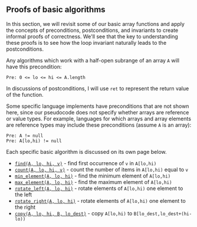 ## Proofs of basic algorithms

In this section,
we will revisit some of our basic array functions
and apply the concepts of preconditions,
postconditions, and invariants to create
informal proofs of correctness.
We'll see that the key to understanding these proofs
is to see how the loop invariant naturally leads
to the postconditions.

Any algorithms which work
with a half-open subrange of an array ```A```
will have this precondition:
```
Pre: 0 <= lo <= hi <= A.length
```
In discussions of postconditions,
I will use ```ret``` to represent
the return value of the function.

Some specific language implements have preconditions
that are not shown here,
since our pseudocode does not specify
whether arrays are reference or value
types.
For example, languages for which arrays
and array elements are reference types
may include these preconditions
(assume ```A``` is an array):
```
Pre: A != null
Pre: A[lo,hi) != null
```
Each specific basic algorithm is discussed
on its own page below.

* [`find(A, lo, hi, v)`](../algorithms-proof/find.md) - find first occurrence of `v` in `A[lo,hi)`
* [`count(A, lo, hi, v)`](../algorithms-proof/count.md) - count the number of items in `A[lo,hi)` equal to `v`
* [`min_element(A, lo, hi)`](../algorithms-proof/min-element.md) - find the minimum element of `A[lo,hi)`
* [`max_element(A, lo, hi)`](../algorithms-proof/max-element.md) - find the maximum element of `A[lo,hi)`
* [`rotate_left(A, lo, hi)`](../algorithms-proof/rotate-left.md) - rotate elements of `A[lo,hi)` one element to the left
* [`rotate_right(A, lo, hi)`](../algorithms-proof/rotate-right.md) - rotate elements of `A[lo,hi)` one element to the right
* [`copy(A, lo, hi, B, lo_dest)`](../algorithms-proof/copy.md) - copy `A[lo,hi)` to `B[lo_dest,lo_dest+(hi-lo))`
